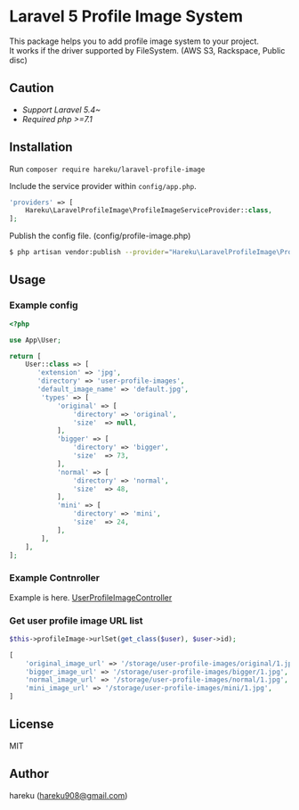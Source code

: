 # Laravel 5 Profile Image System

This package helps you to add profile image system to your project.  
It works if the driver supported by FileSystem. (AWS S3, Rackspace, Public disc)

## Caution
- *Support Laravel 5.4~*  
- *Required php >=7.1*

## Installation

Run `composer require hareku/laravel-profile-image`

Include the service provider within `config/app.php`.

```php
'providers' => [
    Hareku\LaravelProfileImage\ProfileImageServiceProvider::class,
];
```

Publish the config file. (config/profile-image.php)

```sh
$ php artisan vendor:publish --provider="Hareku\LaravelProfileImage\ProfileImageServiceProvider"
```

## Usage

### Example config
```php
<?php

use App\User;

return [
    User::class => [
       'extension' => 'jpg',
       'directory' => 'user-profile-images',
       'default_image_name' => 'default.jpg',
        'types' => [
            'original' => [
                'directory' => 'original',
                'size'  => null,
            ],
            'bigger' => [
                'directory' => 'bigger',
                'size'  => 73,
            ],
            'normal' => [
                'directory' => 'normal',
                'size'  => 48,
            ],
            'mini' => [
                'directory' => 'mini',
                'size'  => 24,
            ],
        ],
    ],
];

```

### Example Contnroller

Example is here. [UserProfileImageController](example/UserProfileImageController.php)

### Get user profile image URL list

```php
$this->profileImage->urlSet(get_class($user), $user->id);

[
    'original_image_url' => '/storage/user-profile-images/original/1.jpg',
    'bigger_image_url' => '/storage/user-profile-images/bigger/1.jpg',
    'normal_image_url' => '/storage/user-profile-images/normal/1.jpg',
    'mini_image_url' => '/storage/user-profile-images/mini/1.jpg',
]
```

## License

MIT

## Author

hareku (hareku908@gmail.com)
